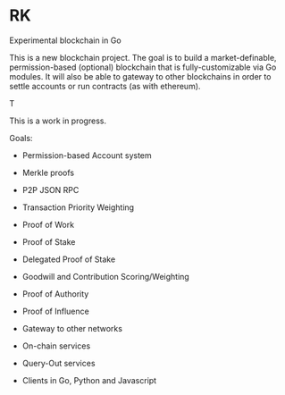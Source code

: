 # RK
Experimental blockchain in Go

This is a new blockchain project.  The goal is to build a market-definable, 
permission-based (optional) blockchain that is fully-customizable via Go modules.
It will also be able to gateway to other blockchains in order to settle accounts or
run contracts (as with ethereum).

T

This is a work in progress.

Goals:

+ Permission-based Account system
+ Merkle proofs
+ P2P JSON RPC

+ Transaction Priority Weighting

+ Proof of Work
+ Proof of Stake
+ Delegated Proof of Stake
+ Goodwill and Contribution Scoring/Weighting
+ Proof of Authority
+ Proof of Influence
+ Gateway to other networks

+ On-chain services
+ Query-Out services

+ Clients in Go, Python and Javascript


